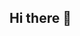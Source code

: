 ## Hi there 👋

<!--
I’m Leonardo, Rose Dianne G.  

*BSIT Student | Exploring Tech | Step by Step, Line by Liner*  

=============

Who Am I?  

🎓 BSIT student at **Laguna State Polytechnic University**, passionate about building practical and user-friendly applications.  
💻 Currently focused on learning **Python, Flask, SQL, Flutter, and Dart** to strengthen both backend and frontend development skills.  
🎯 Goal: To become a professional **Web & Mobile Developer** with expertise in software development, cloud, and UI/UX design.  

=============

What I Can Do  

💬 Languages:  
Python • Dart • SQL  

🛠 Frameworks & Tools:  
Flask • Flutter • Git • GitHub  

📊 Other Skills:  
Database Management • Web Development Fundamentals • UI/UX Awareness  

=============

What I’m Working On  

📚 Enhancing my knowledge of **Git & GitHub** for version control  
🐍 Developing practice projects with **Python & Flask**  
📱 Creating mobile applications using **Flutter & Dart**  
☁️ Exploring **Cloud Computing** and modern development practices  

=============

Let’s Connect!  

📧 Email: **dianneleonardo10@gmail.com**  

=============

Fun Fact  

I believe that consistent practice and small projects are the building blocks of great developers.  
-->

